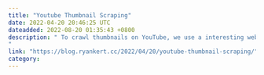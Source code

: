 ```yaml
---
title: "Youtube Thumbnail Scraping"
date: 2022-04-20 20:46:25 UTC
dateadded: 2022-08-20 01:35:43 +0800
description: " To crawl thumbnails on YouTube, we use a interesting website that YouTube made for us for quick request for thumnail image. 
"
link: "https://blog.ryankert.cc/2022/04/20/youtube-thumbnail-scraping/"
category:
---
```

